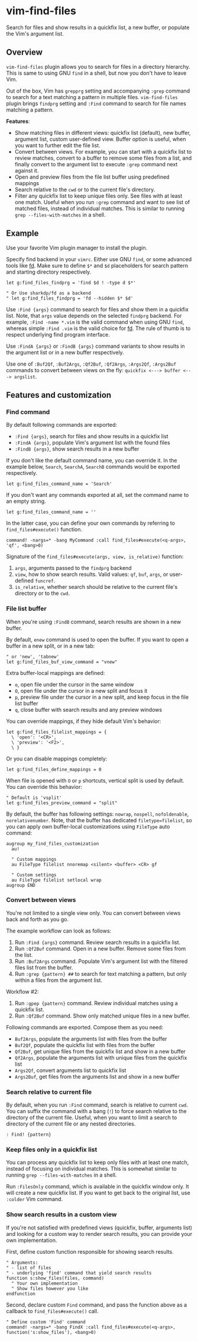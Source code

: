 # vim-find-files

Search for files and show results in a quickfix list, a new buffer, or populate the Vim's argument list.

## Overview
`vim-find-files` plugin allows you to search for files in a directory hierarchy. This is same to using GNU `find` in a shell, but now you don't have to leave Vim.

Out of the box, Vim has `grepprg` setting and accompanying `:grep` command to search for a text matching a pattern in multiple files. `vim-find-files` plugin brings `findprg` setting and `:Find` command to search for file names matching a pattern.


**Features**:
- Show matching files in different views: quickfix list (default), new buffer, argument list, custom user-defined view. Buffer option is useful, when you want to further edit the file list.
- Convert between views. For example, you can start with a quickfix list to review matches, convert to a buffer to remove some files from a list, and finally convert to the argument list to execute `:grep` command next against it.
- Open and preview files from the file list buffer using predefined mappings
- Search relative to the `cwd` or to the current file's directory.
- Filter any quickfix list to keep unique files only. See files with at least one match. Useful when you run `:grep` command and want to see list of matched files, instead of individual matches. This is similar to running `grep --files-with-matches` in a shell.

## Example

Use your favorite Vim plugin manager to install the plugin.

Specify find backend in your `vimrc`. Either use GNU `find`, or some advanced tools like [fd](https://github.com/sharkdp/fd). Make sure to define `$*` and `$d` placeholders for search pattern and starting directory respectively.
```vim
let g:find_files_findprg = 'find $d ! -type d $*'

" Or Use sharkdp/fd as a backend
" let g:find_files_findprg = 'fd --hidden $* $d'
```
Use `:Find {args}` command to search for files and show them in a quickfix list. Note, that `args` value depends on the selected `findprg` backend. For example, `:Find -name *.vim` is the valid command when using GNU `find`, whereas simple `:Find .vim` is the valid choice for [fd](https://github.com/sharkdp/fd). The rule of thumb is to respect underlying find program interface.

Use `:FindA {args}` or `:FindB {args}` command variants to show results in the argument list or in a new buffer respectively.

Use one of `:Buf2Qf`, `:Buf2Args`, `:Qf2Buf`, `:Qf2Args`, `:Args2Qf`, `:Args2Buf` commands to convert between views on the fly: `quickfix <---> buffer <---> argslist`.


## Features and customization

### Find command

By default following commands are exported:
- `:Find {args}`, search for files and show results in a quickfix list
- `:FindA {args}`, populate Vim's argument list with the found files
- `:FindB {args}`, show search results in a new buffer

If you don't like the default command name, you can override it. In the example below, `Search`, `SearchA`, `SearchB` commands would be exported respectively.
```vim
let g:find_files_command_name = 'Search'
```
If you don't want any commands exported at all, set the command name to an empty string.

```vim
let g:find_files_command_name = ''
```

In the latter case, you can define your own commands by referring to `find_files#execute()` function.

```vim
command! -nargs=* -bang MyCommand :call find_files#execute(<q-args>, 'qf', <bang>0)
```

Signature of the `find_files#execute(args, view, is_relative)` function:

1. `args`, arguments passed to the `findprg` backend
2. `view`, how to show search results. Valid values: `qf`, `buf`, `args`, or user-defined `funcref`.
2. `is_relative`, whether search should be relative to the current file's directory or to the `cwd`.


### File list buffer
When you're using `:FindB` command, search results are shown in a new buffer. 

By default, `enew` command is used to open the buffer. If you want to open a buffer in a new split, or in a new tab:

```vim
" or 'new', 'tabnew'
let g:find_files_buf_view_command = "vnew"
```

Extra buffer-local mappings are defined:

- `o`, open file under the cursor in the same window
- `O`, open file under the cursor in a new split and focus it
- `p`, preview file under the cursor in a new split, and keep focus in the file list buffer
- `q`, close buffer with search results and any preview windows

You can override mappings, if they hide default Vim's behavior:

```vim
let g:find_files_filelist_mappings = {
  \ 'open': '<CR>',
  \ 'preview': '<F2>',
  \ }
```

Or you can disable mappings completely:

```vim
let g:find_files_define_mappings = 0
```

When file is opened with `O` or `p` shortcuts, vertical split is used by default. You can override this behavior:

```vim
" Default is 'vsplit'
let g:find_files_preview_command = "split"
```

By default, the buffer has following settings: `nowrap`, `nospell`, `nofoldenable`, `norelativenumber`. Note, that the buffer has dedicated `filetype=filelist`, so you can apply own buffer-local customizations using `FileType` auto command:
 
```vim
augroup my_find_files_customization
  au!

  " Custom mappings
  au FileType filelist nnoremap <silent> <buffer> <CR> gf

  " Custom settings
  au FileType filelist setlocal wrap
augroup END
```


### Convert between views

You're not limited to a single view only. You can convert between views back and forth as you go.

The example workflow can look as follows:

1. Run `:Find {args}` command. Review search results in a quickfix list.
2. Run `:Qf2Buf` command. Open in a new buffer. Remove some files from the list.
3. Run `:Buf2Args` command. Populate Vim's argument list with the filtered files list from the buffer.
4. Run `:grep {pattern} ##` to search for text matching a pattern, but only within a files from the argument list.

Workflow #2:

1. Run `:gpep {pattern}` command. Review individual matches using a quickfix list.
2. Run `:Qf2Buf` command. Show only matched unique files in a new buffer.

Following commands are exported. Compose them as you need:
- `Buf2Args`, populate the arguments list with files from the buffer
- `Buf2Qf`, populate the quickfix list with files from the buffer
- `Qf2Buf`, get unique files from the quickfix list and show in a new buffer
- `Qf2Args`, populate the arguments list with unique files from the quickfix list
- `Args2Qf`, convert arguments list to quickfix list
- `Args2Buf`, get files from the arguments list and show in a new buffer


### Search relative to current file

By default, when you run `:Find` command, search is relative to current `cwd`. You can suffix the command with a bang (`!`) to force search relative to the directory of the current file. Useful, when you want to limit a search to directory of the current file or any nested directories.

```vim
: Find! {pattern}
```

### Keep files only in a quickfix list

You can process any quickfix list to keep only files with at least one match, instead of focusing on individual matches. This is somewhat similar to running `grep --files-with-matches` in a shell.

Run `:FilesOnly` command, which is available in the quickfix window only. It will create a new quickfix list. If you want to get back to the original list, use `:colder` Vim command.


### Show search results in a custom view
 
If you're not satisfied with predefined views (quickfix, buffer, arguments list) and looking for a custom way to render search results, you can provide your own implementation.

First, define custom function responsible for showing search results.

```vim
" Arguments:
" - list of files
" - underlying 'find' command that yield search results
function s:show_files(files, command)
  " Your own implementation
  " Show files however you like
endfunction
```

Second, declare custom `Find` command, and pass the function above as a callback to `find_files#execute()` call.
```vim
" Define custom 'Find' command
command! -nargs=* -bang FindX :call find_files#execute(<q-args>, function('s:show_files'), <bang>0)
```
